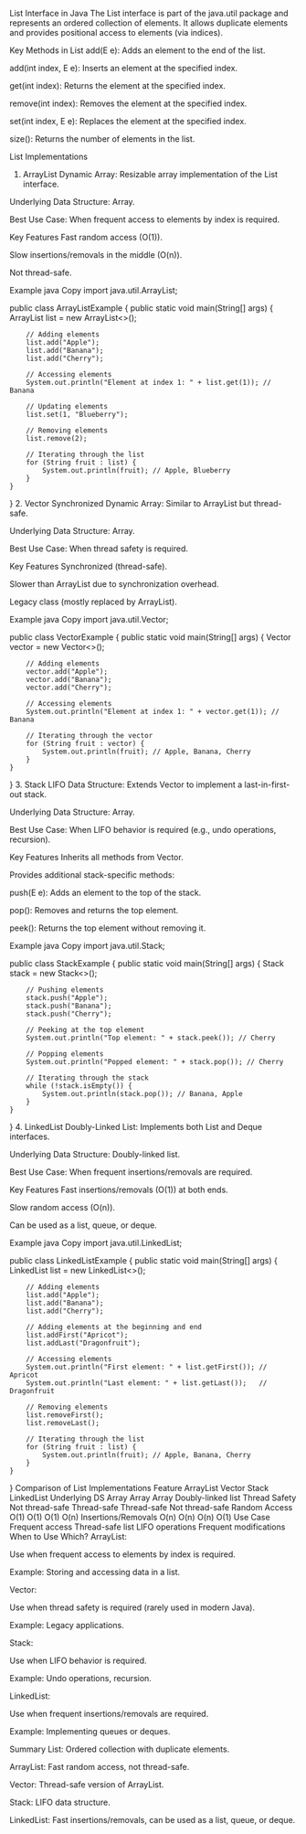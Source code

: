 List Interface in Java
The List interface is part of the java.util package and represents an ordered collection of elements. It allows duplicate elements and provides positional access to elements (via indices).

Key Methods in List
add(E e): Adds an element to the end of the list.

add(int index, E e): Inserts an element at the specified index.

get(int index): Returns the element at the specified index.

remove(int index): Removes the element at the specified index.

set(int index, E e): Replaces the element at the specified index.

size(): Returns the number of elements in the list.

List Implementations
1. ArrayList
   Dynamic Array: Resizable array implementation of the List interface.

Underlying Data Structure: Array.

Best Use Case: When frequent access to elements by index is required.

Key Features
Fast random access (O(1)).

Slow insertions/removals in the middle (O(n)).

Not thread-safe.

Example
java
Copy
import java.util.ArrayList;

public class ArrayListExample {
public static void main(String[] args) {
ArrayList<String> list = new ArrayList<>();

        // Adding elements
        list.add("Apple");
        list.add("Banana");
        list.add("Cherry");

        // Accessing elements
        System.out.println("Element at index 1: " + list.get(1)); // Banana

        // Updating elements
        list.set(1, "Blueberry");

        // Removing elements
        list.remove(2);

        // Iterating through the list
        for (String fruit : list) {
            System.out.println(fruit); // Apple, Blueberry
        }
    }
}
2. Vector
   Synchronized Dynamic Array: Similar to ArrayList but thread-safe.

Underlying Data Structure: Array.

Best Use Case: When thread safety is required.

Key Features
Synchronized (thread-safe).

Slower than ArrayList due to synchronization overhead.

Legacy class (mostly replaced by ArrayList).

Example
java
Copy
import java.util.Vector;

public class VectorExample {
public static void main(String[] args) {
Vector<String> vector = new Vector<>();

        // Adding elements
        vector.add("Apple");
        vector.add("Banana");
        vector.add("Cherry");

        // Accessing elements
        System.out.println("Element at index 1: " + vector.get(1)); // Banana

        // Iterating through the vector
        for (String fruit : vector) {
            System.out.println(fruit); // Apple, Banana, Cherry
        }
    }
}
3. Stack
   LIFO Data Structure: Extends Vector to implement a last-in-first-out stack.

Underlying Data Structure: Array.

Best Use Case: When LIFO behavior is required (e.g., undo operations, recursion).

Key Features
Inherits all methods from Vector.

Provides additional stack-specific methods:

push(E e): Adds an element to the top of the stack.

pop(): Removes and returns the top element.

peek(): Returns the top element without removing it.

Example
java
Copy
import java.util.Stack;

public class StackExample {
public static void main(String[] args) {
Stack<String> stack = new Stack<>();

        // Pushing elements
        stack.push("Apple");
        stack.push("Banana");
        stack.push("Cherry");

        // Peeking at the top element
        System.out.println("Top element: " + stack.peek()); // Cherry

        // Popping elements
        System.out.println("Popped element: " + stack.pop()); // Cherry

        // Iterating through the stack
        while (!stack.isEmpty()) {
            System.out.println(stack.pop()); // Banana, Apple
        }
    }
}
4. LinkedList
   Doubly-Linked List: Implements both List and Deque interfaces.

Underlying Data Structure: Doubly-linked list.

Best Use Case: When frequent insertions/removals are required.

Key Features
Fast insertions/removals (O(1)) at both ends.

Slow random access (O(n)).

Can be used as a list, queue, or deque.

Example
java
Copy
import java.util.LinkedList;

public class LinkedListExample {
public static void main(String[] args) {
LinkedList<String> list = new LinkedList<>();

        // Adding elements
        list.add("Apple");
        list.add("Banana");
        list.add("Cherry");

        // Adding elements at the beginning and end
        list.addFirst("Apricot");
        list.addLast("Dragonfruit");

        // Accessing elements
        System.out.println("First element: " + list.getFirst()); // Apricot
        System.out.println("Last element: " + list.getLast());   // Dragonfruit

        // Removing elements
        list.removeFirst();
        list.removeLast();

        // Iterating through the list
        for (String fruit : list) {
            System.out.println(fruit); // Apple, Banana, Cherry
        }
    }
}
Comparison of List Implementations
Feature	ArrayList	Vector	Stack	LinkedList
Underlying DS	Array	Array	Array	Doubly-linked list
Thread Safety	Not thread-safe	Thread-safe	Thread-safe	Not thread-safe
Random Access	O(1)	O(1)	O(1)	O(n)
Insertions/Removals	O(n)	O(n)	O(n)	O(1)
Use Case	Frequent access	Thread-safe list	LIFO operations	Frequent modifications
When to Use Which?
ArrayList:

Use when frequent access to elements by index is required.

Example: Storing and accessing data in a list.

Vector:

Use when thread safety is required (rarely used in modern Java).

Example: Legacy applications.

Stack:

Use when LIFO behavior is required.

Example: Undo operations, recursion.

LinkedList:

Use when frequent insertions/removals are required.

Example: Implementing queues or deques.

Summary
List: Ordered collection with duplicate elements.

ArrayList: Fast random access, not thread-safe.

Vector: Thread-safe version of ArrayList.

Stack: LIFO data structure.

LinkedList: Fast insertions/removals, can be used as a list, queue, or deque.